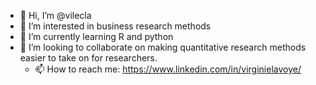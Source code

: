 - 👋 Hi, I’m @vilecla
- 👀 I’m interested in business research methods
- 🌱 I’m currently learning R and python
- 💞️ I’m looking to collaborate on making quantitative research methods easier to take on for researchers.
  - 📫 How to reach me: https://www.linkedin.com/in/virginielavoye/

<!---
vilecla/vilecla is a ✨ special ✨ repository because its `README.md` (this file) appears on your GitHub profile.
You can click the Preview link to take a look at your changes.
--->
